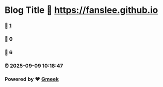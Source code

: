 # Blog Title :link: https://fanslee.github.io 
### :page_facing_up: [1](https://fanslee.github.io/tag.html) 
### :speech_balloon: 0 
### :hibiscus: 6 
### :alarm_clock: 2025-09-09 10:18:47 
### Powered by :heart: [Gmeek](https://github.com/Meekdai/Gmeek)
